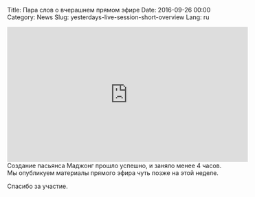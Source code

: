 Title: Пара слов о вчерашнем прямом эфире
Date: 2016-09-26 00:00
Category: News
Slug: yesterdays-live-session-short-overview
Lang: ru

<iframe width="560" height="315" src="https://www.youtube.com/embed/_t8TGhSgJG4" frameborder="0" allowfullscreen></iframe>
Создание пасьянса Маджонг прошло успешно, и заняло менее 4 часов.
Мы опубликуем материалы прямого эфира чуть позже на этой неделе.

Спасибо за участие.
